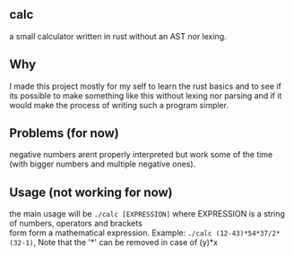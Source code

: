 ## calc
a small calculator written in rust without an AST nor lexing.

## Why
I made this project mostly for my self to learn the rust basics and to see if its possible to make something like this
without lexing nor parsing and if it would make the process of writing such a program simpler.

## Problems (for now)
negative numbers arent properly interpreted but work some of the time (with bigger numbers and multiple negative ones).

## Usage (not working for now)
the main usage will be `./calc [EXPRESSION]` where EXPRESSION is a string of numbers, operators and brackets <br>
form form a mathematical expression. Example: `./calc (12-43)*54*37/2*(32-1)`, Note that the '*' can be removed in case of (y)\*x